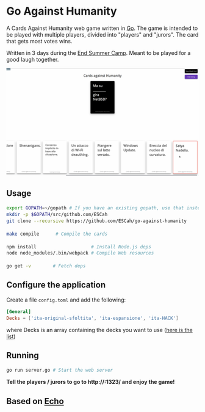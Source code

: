 # Go Against Humanity

A Cards Against Humanity web game written in [Go](http://www.golang.org/).
The game is intended to be played with multiple players, divided into 
"players" and "jurors". The card that gets most votes wins.

Written in 3 days during the [End Summer Camp](https://www.endsummercamp.org). Meant to be played for a good laugh together.

![Cards Against Humanity](screenshots/1.png)

## Usage

```bash
export GOPATH=~/gopath # If you have an existing gopath, use that instead
mkdir -p $GOPATH/src/github.com/ESCah
git clone --recursive https://github.com/ESCah/go-against-humanity

make compile      # Compile the cards

npm install                    # Install Node.js deps
node node_modules/.bin/webpack # Compile Web resources

go get -v        # Fetch deps
```

## Configure the application
Create a file `config.toml` and add the following:

```toml
[General]
Decks = ['ita-original-sfoltita', 'ita-espansione', 'ita-HACK']
```

where Decks is an array containing the decks you want to use
([here is the list](https://github.com/ESCah/json-against-humanity/tree/master/src))


## Running
```bash
go run server.go # Start the web server
```

**Tell the players / jurors to go to http://<your-ip>:1323/ and enjoy the game!**

## Based on [Echo](https://echo.labstack.com/)

